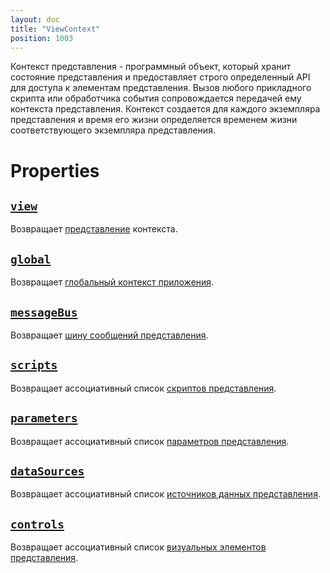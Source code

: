 ```yaml
---
layout: doc
title: "ViewContext"
position: 1003
---
```


Контекст представления - программный объект, который хранит состояние представления и предоставляет
строго определенный API для доступа к элементам представления. Вызов любого прикладного скрипта или
обработчика события сопровождается передачей ему контекста представления. Контекст создается для
каждого экземпляра представления и время его жизни определяется временем жизни соответствующего
экземпляра представления.

# Properties

## [`view`](ViewContext.view/)

Возвращает [представление](../View/) контекста.

## [`global`](ViewContext.global/)

Возвращает [глобальный контекст приложения](../GlobalContext/).

## [`messageBus`](ViewContext.messageBus/)

Возвращает [шину сообщений представления](../MessageBus/).

## [`scripts`](ViewContext.scripts/)

Возвращает ассоциативный список [скриптов представления](../Script/).

## [`parameters`](ViewContext.parameters/)

Возвращает ассоциативный список [параметров представления](../Parameter/).

## [`dataSources`](ViewContext.dataSources/)

Возвращает ассоциативный список [источников данных представления](../../DataSources/BaseDataSource/).

## [`controls`](ViewContext.controls/)

Возвращает ассоциативный список [визуальных элементов представления](../Element/).
